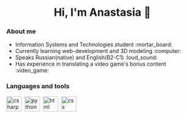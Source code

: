 <div>
<h1 align="center">Hi, I'm Anastasia 👋</h1>
  
### About me
<ul>
  <li>Information Systems and Technologies student :mortar_board:</li>
  <li>Currently learning web-development and 3D modeling :computer:</li>
  <li>Speaks Russian(native) and English(B2-C1) :loud_sound:	</li>
  <li>Has experience in translating a video game's bonus content :video_game:</li>
</ul>
</div>

### Languages and tools
<img src="https://cdn.jsdelivr.net/gh/devicons/devicon/icons/csharp/csharp-original.svg" title="csharp" width="40px" height="40"/>&nbsp;
<img src="https://cdn.jsdelivr.net/gh/devicons/devicon/icons/python/python-original.svg" title="python" width="40px" height="40"/>&nbsp; 
<img src="https://cdn.jsdelivr.net/gh/devicons/devicon/icons/html5/html5-original.svg" title="html" width="40px" height="40"/>&nbsp;
<img src="https://cdn.jsdelivr.net/gh/devicons/devicon/icons/css3/css3-original.svg" title="css" width="40px" height="40"/>&nbsp;     
